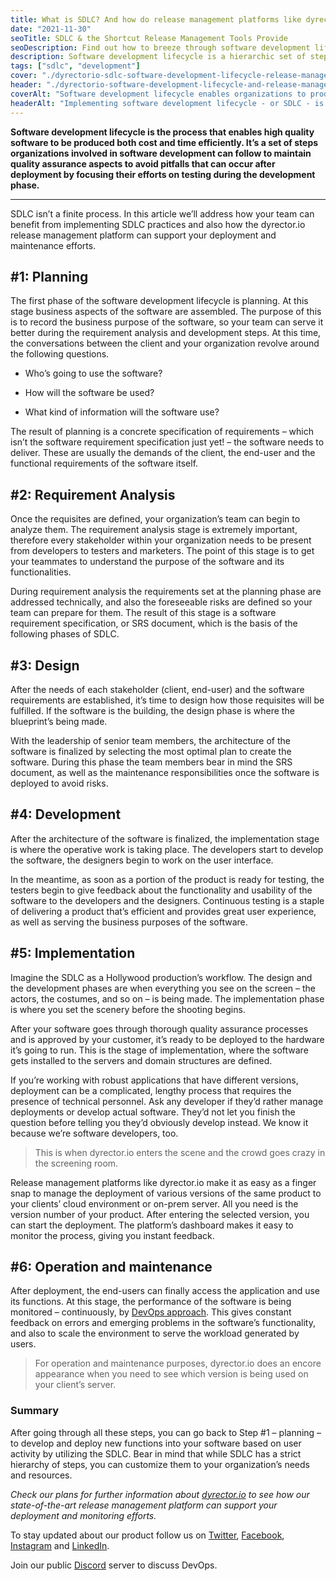 ```yaml
---
title: What is SDLC? And how do release management platforms like dyrector.io fit into the lifecycle?
date: "2021-11-30"
seoTitle: SDLC & the Shortcut Release Management Tools Provide
seoDescription: Find out how to breeze through software development lifecycle by deploying quality software with release management platforms like dyrector.io.
description: Software development lifecycle is a hierarchic set of steps organizations can utilize to produce quality software time and cost efficiently. In this blogpost we introduce the stages of SDLC and detail how the dyrector.io release management platform can simplify the process.
tags: ["sdlc", "development"]
cover: "./dyrectorio-sdlc-software-development-lifecycle-release-management-tools-for-deployment-and-implementation.jpeg"
header: "./dyrectorio-software-development-lifecycle-and-release-management-platforms.jpeg"
coverAlt: "Software development lifecycle enables organizations to produce quality software on time. Relase management tools like dyrector.io can simplify deployment stages of the SDLC."
headerAlt: "Implementing software development lifecycle - or SDLC - is a great way to speed up your value delivery. It can be even more efficient when you utilize release management platforms like dyrector.io."
---
```


**Software development lifecycle is the process that enables high quality software to be produced both cost and time efficiently. It’s a set of steps organizations involved in software development can follow to maintain quality assurance aspects to avoid pitfalls that can occur after deployment by focusing their efforts on testing during the development phase.**

---

SDLC isn’t a finite process. In this article we’ll address how your team can benefit from implementing SDLC practices and also how the dyrector.io release management platform can support your deployment and maintenance efforts.

## #1: Planning

The first phase of the software development lifecycle is planning. At this stage business aspects of the software are assembled. The purpose of this is to record the business purpose of the software, so your team can serve it better during the requirement analysis and development steps. At this time, the conversations between the client and your organization revolve around the following questions.

- Who’s going to use the software?

- How will the software be used?

- What kind of information will the software use?

The result of planning is a concrete specification of requirements – which isn’t the software requirement specification just yet! – the software needs to deliver. These are usually the demands of the client, the end-user and the functional requirements of the software itself.

## #2: Requirement Analysis

Once the requisites are defined, your organization’s team can begin to analyze them. The requirement analysis stage is extremely important, therefore every stakeholder within your organization needs to be present from developers to testers and marketers. The point of this stage is to get your teammates to understand the purpose of the software and its functionalities.

During requirement analysis the requirements set at the planning phase are addressed technically, and also the foreseeable risks are defined so your team can prepare for them. The result of this stage is a software requirement specification, or SRS document, which is the basis of the following phases of SDLC.

## #3: Design

After the needs of each stakeholder (client, end-user) and the software requirements are established, it’s time to design how those requisites will be fulfilled. If the software is the building, the design phase is where the blueprint’s being made.

With the leadership of senior team members, the architecture of the software is finalized by selecting the most optimal plan to create the software. During this phase the team members bear in mind the SRS document, as well as the maintenance responsibilities once the software is deployed to avoid risks.

## #4: Development

After the architecture of the software is finalized, the implementation stage is where the operative work is taking place. The developers start to develop the software, the designers begin to work on the user interface.

In the meantime, as soon as a portion of the product is ready for testing, the testers begin to give feedback about the functionality and usability of the software to the developers and the designers. Continuous testing is a staple of delivering a product that’s efficient and provides great user experience, as well as serving the business purposes of the software.

## #5: Implementation

Imagine the SDLC as a Hollywood production’s workflow. The design and the development phases are when everything you see on the screen – the actors, the costumes, and so on – is being made. The implementation phase is where you set the scenery before the shooting begins.

After your software goes through thorough quality assurance processes and is approved by your customer, it’s ready to be deployed to the hardware it’s going to run. This is the stage of implementation, where the software gets installed to the servers and domain structures are defined.

If you’re working with robust applications that have different versions, deployment can be a complicated, lengthy process that requires the presence of technical personnel. Ask any developer if they’d rather manage deployments or develop actual software. They’d not let you finish the question before telling you they’d obviously develop instead. We know it because we’re software developers, too.

> This is when dyrector.io enters the scene and the crowd goes crazy in the screening room.

Release management platforms like dyrector.io make it as easy as a finger snap to manage the deployment of various versions of the same product to your clients’ cloud environment or on-prem server. All you need is the version number of your product. After entering the selected version, you can start the deployment. The platform’s dashboard makes it easy to monitor the process, giving you instant feedback.

## #6: Operation and maintenance

After deployment, the end-users can finally access the application and use its functions. At this stage, the performance of the software is being monitored – continuously, by [DevOps approach](https://blog.dyrector.io/2021-11-03-devops-differ/). This gives constant feedback on errors and emerging problems in the software’s functionality, and also to scale the environment to serve the workload generated by users.

> For operation and maintenance purposes, dyrector.io does an encore appearance when you need to see which version is being used on your client’s server.

### Summary

After going through all these steps, you can go back to Step #1 – planning – to develop and deploy new functions into your software based on user activity by utilizing the SDLC. Bear in mind that while SDLC has a strict hierarchy of steps, you can customize them to your organization’s needs and resources.

_Check our plans for further information about [dyrector.io](https://dyrector.io) to see how our state-of-the-art release management platform can support your deployment and monitoring efforts._

To stay updated about our product follow us on [Twitter](https://twitter.com/dyrectorio), [Facebook](https://www.facebook.com/dyrectorio), [Instagram](https://www.instagram.com/dyrectorio/) and [LinkedIn](https://www.linkedin.com/company/dyrectorio/).

Join our public [Discord](https://discord.gg/hMyT9cbYFD) server to discuss DevOps.

